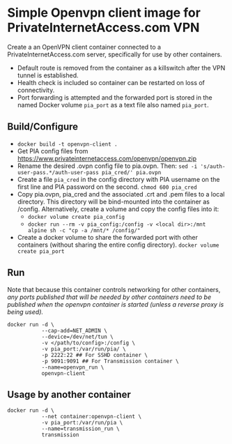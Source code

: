 # Simple Openvpn client image for PrivateInternetAccess.com VPN

Create a an OpenVPN client container connected to a PrivateInternetAccess.com
server, specifically for use by other containers.

* Default route is removed from the container as a killswitch after the VPN
  tunnel is established.
* Health check is included so container can be restarted on loss of connectivity.
* Port forwarding is attempted and the forwarded port is stored in the named
  Docker volume `pia_port` as a text file also named `pia_port`.

## Build/Configure

* `docker build -t openvpn-client .`
* Get PIA config files from https://www.privateinternetaccess.com/openvpn/openvpn.zip
* Rename the desired .ovpn config file to pia.ovpn. Then:
    `sed -i 's/auth-user-pass.*/auth-user-pass pia_cred/' pia.ovpn`
* Create a file `pia_cred` in the config directory with PIA username on the
  first line and PIA password on the second. `chmod 600 pia_cred`
* Copy pia.ovpn, pia_cred and the associated .crt and .pem files to a local
  directory. This directory will be bind-mounted into the container as /config.
  Alternatively, create a volume and copy the config files into it:
    - `docker volume create pia_config`
    - `docker run --rm -v pia_config:/config -v <local dir>:/mnt alpine sh -c "cp -a /mnt/* /config/"`
* Create a docker volume to share the forwarded port with other containers
  (without sharing the entire config directory). `docker volume create pia_port`
 
## Run

Note that because this container controls networking for other containers, _any
ports published that will be needed by other containers need to be published
when the openvpn container is started (unless a reverse proxy is being used)._

    docker run -d \
               --cap-add=NET_ADMIN \
               --device=/dev/net/tun \
               -v </path/to/config>:/config \
               -v pia_port:/var/run/pia/ \
               -p 2222:22 ## For SSHD container \
               -p 9091:9091 ## For Transmission container \
               --name=openvpn_run \
               openvpn-client

## Usage by another container

    docker run -d \
               --net container:openvpn-client \
               -v pia_port:/var/run/pia \
               --name=transmission_run \
               transmission
